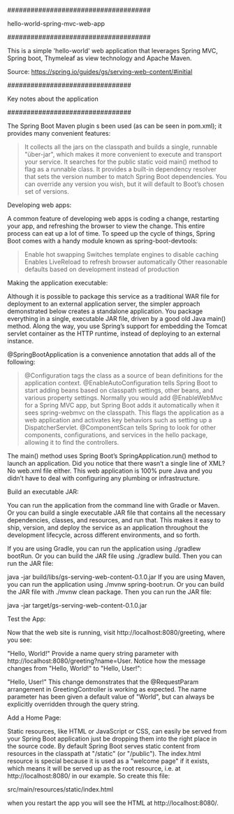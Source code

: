 #####################################

 hello-world-spring-mvc-web-app

#####################################

This is a simple 'hello-world' web application that leverages Spring MVC, Spring boot, Thymeleaf as view technology and Apache Maven.

Source: https://spring.io/guides/gs/serving-web-content/#initial

################################

Key notes about the application

################################


The Spring Boot Maven plugin s been used (as can be seen in pom.xml); it provides many convenient features:

> It collects all the jars on the classpath and builds a single, runnable "über-jar", which makes it more convenient to execute and transport your service.
> It searches for the public static void main() method to flag as a runnable class.
> It provides a built-in dependency resolver that sets the version number to match Spring Boot dependencies. You can override any version you wish, but it will default to Boot’s chosen set of versions.

Developing web apps:

A common feature of developing web apps is coding a change, restarting your app, and refreshing the browser to view the change. This entire process can eat up a lot of time. To speed up the cycle of things, Spring Boot comes with a handy module known as spring-boot-devtools:

> Enable hot swapping
> Switches template engines to disable caching
> Enables LiveReload to refresh browser automatically
> Other reasonable defaults based on development instead of production

Making the application executable:

Although it is possible to package this service as a traditional WAR file for deployment to an external application server, the simpler approach demonstrated below creates a standalone application. You package everything in a single, executable JAR file, driven by a good old Java main() method. Along the way, you use Spring’s support for embedding the Tomcat servlet container as the HTTP runtime, instead of deploying to an external instance.

@SpringBootApplication is a convenience annotation that adds all of the following:

> @Configuration tags the class as a source of bean definitions for the application context.
> @EnableAutoConfiguration tells Spring Boot to start adding beans based on classpath settings, other beans, and various property settings.
> Normally you would add @EnableWebMvc for a Spring MVC app, but Spring Boot adds it automatically when it sees spring-webmvc on the classpath. This flags the application as a web application and activates key behaviors such as setting up a DispatcherServlet.
> @ComponentScan tells Spring to look for other components, configurations, and services in the hello package, allowing it to find the controllers.

The main() method uses Spring Boot’s SpringApplication.run() method to launch an application. Did you notice that there wasn’t a single line of XML? No web.xml file either. This web application is 100% pure Java and you didn’t have to deal with configuring any plumbing or infrastructure.

Build an executable JAR:

You can run the application from the command line with Gradle or Maven. Or you can build a single executable JAR file that contains all the necessary dependencies, classes, and resources, and run that. This makes it easy to ship, version, and deploy the service as an application throughout the development lifecycle, across different environments, and so forth.

If you are using Gradle, you can run the application using ./gradlew bootRun. Or you can build the JAR file using ./gradlew build. Then you can run the JAR file:

java -jar build/libs/gs-serving-web-content-0.1.0.jar
If you are using Maven, you can run the application using ./mvnw spring-boot:run. Or you can build the JAR file with ./mvnw clean package. Then you can run the JAR file:

java -jar target/gs-serving-web-content-0.1.0.jar


Test the App:

Now that the web site is running, visit http://localhost:8080/greeting, where you see:

"Hello, World!"
Provide a name query string parameter with http://localhost:8080/greeting?name=User. Notice how the message changes from "Hello, World!" to "Hello, User!":

"Hello, User!"
This change demonstrates that the @RequestParam arrangement in GreetingController is working as expected. The name parameter has been given a default value of "World", but can always be explicitly overridden through the query string.

Add a Home Page:

Static resources, like HTML or JavaScript or CSS, can easily be served from your Spring Boot application just be dropping them into the right place in the source code. By default Spring Boot serves static content from resources in the classpath at "/static" (or "/public"). The index.html resource is special because it is used as a "welcome page" if it exists, which means it will be served up as the root resource, i.e. at http://localhost:8080/ in our example. So create this file:

src/main/resources/static/index.html

when you restart the app you will see the HTML at http://localhost:8080/.
